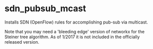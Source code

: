 # sdn_pubsub_mcast
Installs SDN (OpenFlow) rules for accomplishing pub-sub via multicast.

Note that you may need a 'bleeding edge' version of networkx for the Steiner tree algorithm.  As of 1/2017 it is not included in the officially released version.